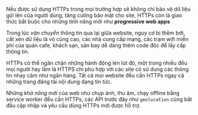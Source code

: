 Nếu được sử dụng HTTPs trong mọi trường hợp sẽ không chỉ bảo vệ dữ liệu gửi lên của người dùng, tăng cường bảo mật cho site, HTTPs còn là giao thức bắt buộc cho những tính năng mới như **progressive web apps**

Trong lúc *vận chuyển* thông tin qua lại giữa website, nguy cơ bị thêm bớt, cắt xén dữ liệu là vô cùng cao, các nhà cung cấp mạng, các trạm wifi miễn phí của quán cafe, khách sạn, sân bay dễ dàng thêm code độc để lấy cấp thông tin.

HTTPs có thể ngăn chặn những hành động lén lút đó, một trong nhiều đều mọi người hay lầm là HTTPS chỉ phù hợp với các site có sử dụng các thông tin nhạy cảm như ngân hàng. Tất cả mọi website đều cần HTTPs ngay cả những trang đăng tải nội dung dạng tin tức.

Những *khả năng* mới của web như chụp ảnh, thu âm, chạy offline bằng service worker đều cần HTTPs, các API trước đây như `geolocation` cũng bắt đầu cập nhập và yêu cầu dùng HTTPs mới được hỗ trợ.
